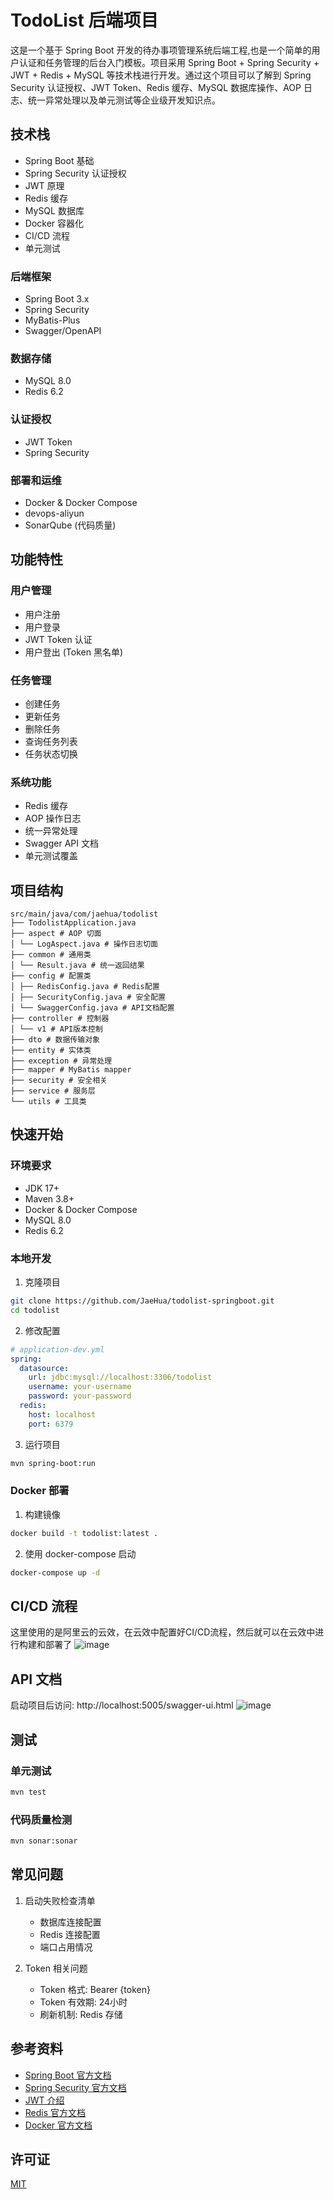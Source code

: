# TodoList 后端项目

这是一个基于 Spring Boot 开发的待办事项管理系统后端工程,也是一个简单的用户认证和任务管理的后台入门模板。项目采用 Spring Boot + Spring Security + JWT + Redis + MySQL 等技术栈进行开发。通过这个项目可以了解到 Spring Security 认证授权、JWT Token、Redis 缓存、MySQL 数据库操作、AOP 日志、统一异常处理以及单元测试等企业级开发知识点。

## 技术栈

- Spring Boot 基础
- Spring Security 认证授权
- JWT 原理
- Redis 缓存
- MySQL 数据库
- Docker 容器化
- CI/CD 流程
- 单元测试

### 后端框架
- Spring Boot 3.x
- Spring Security 
- MyBatis-Plus
- Swagger/OpenAPI

### 数据存储
- MySQL 8.0
- Redis 6.2

### 认证授权
- JWT Token
- Spring Security

### 部署和运维
- Docker & Docker Compose
- devops-aliyun
- SonarQube (代码质量)

## 功能特性

### 用户管理
- 用户注册
- 用户登录
- JWT Token 认证
- 用户登出 (Token 黑名单)

### 任务管理
- 创建任务
- 更新任务
- 删除任务
- 查询任务列表
- 任务状态切换

### 系统功能
- Redis 缓存
- AOP 操作日志
- 统一异常处理
- Swagger API 文档
- 单元测试覆盖

## 项目结构
```
src/main/java/com/jaehua/todolist
├── TodolistApplication.java
├── aspect # AOP 切面
│ └── LogAspect.java # 操作日志切面
├── common # 通用类
│ └── Result.java # 统一返回结果
├── config # 配置类
│ ├── RedisConfig.java # Redis配置
│ ├── SecurityConfig.java # 安全配置
│ └── SwaggerConfig.java # API文档配置
├── controller # 控制器
│ └── v1 # API版本控制
├── dto # 数据传输对象
├── entity # 实体类
├── exception # 异常处理
├── mapper # MyBatis mapper
├── security # 安全相关
├── service # 服务层
└── utils # 工具类
```

## 快速开始

### 环境要求

- JDK 17+
- Maven 3.8+
- Docker & Docker Compose
- MySQL 8.0
- Redis 6.2

### 本地开发

1. 克隆项目
```bash
git clone https://github.com/JaeHua/todolist-springboot.git
cd todolist
```

2. 修改配置
```yaml
# application-dev.yml
spring:
  datasource:
    url: jdbc:mysql://localhost:3306/todolist
    username: your-username
    password: your-password
  redis:
    host: localhost
    port: 6379
```

3. 运行项目
```bash
mvn spring-boot:run
```

### Docker 部署

1. 构建镜像
```bash
docker build -t todolist:latest .
```

2. 使用 docker-compose 启动
```bash
docker-compose up -d
```

## CI/CD 流程
这里使用的是阿里云的云效，在云效中配置好CI/CD流程，然后就可以在云效中进行构建和部署了
![image](https://github.com/user-attachments/assets/f24817b5-d585-4b82-a8e0-a7543d7147f9)



## API 文档

启动项目后访问: http://localhost:5005/swagger-ui.html
![image](https://github.com/user-attachments/assets/5324c29c-a934-4a53-8824-74b3f4e559e0)


## 测试

### 单元测试
```bash
mvn test
```

### 代码质量检测
```bash
mvn sonar:sonar
```


## 常见问题

1. 启动失败检查清单
   - 数据库连接配置
   - Redis 连接配置
   - 端口占用情况

2. Token 相关问题
   - Token 格式: Bearer {token}
   - Token 有效期: 24小时
   - 刷新机制: Redis 存储

## 参考资料

- [Spring Boot 官方文档](https://spring.io/projects/spring-boot)
- [Spring Security 官方文档](https://spring.io/projects/spring-security)
- [JWT 介绍](https://jwt.io/introduction)
- [Redis 官方文档](https://redis.io/documentation)
- [Docker 官方文档](https://docs.docker.com/)



## 许可证

[MIT](LICENSE)

